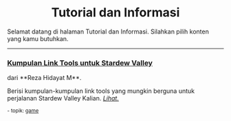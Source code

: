 <h1><center>Tutorial dan Informasi</center></h1>

Selamat datang di halaman Tutorial dan Informasi. Silahkan pilih konten yang kamu butuhkan.

----

<div class="blogtitle"><h3><a href="rezahidayatm/game/svkumpulanlinktools/">Kumpulan Link Tools untuk Stardew Valley</a></h3></div>
dari **Reza Hidayat M**.

Berisi kumpulan-kumpulan link tools yang mungkin berguna untuk perjalanan Stardew Valley Kalian. *[Lihat.](rezahidayatm/game/svkumpulanlinktools/)*

<div class="textright"><small>- topik: <a href="/content/topik/game/">game</a></small></div>
